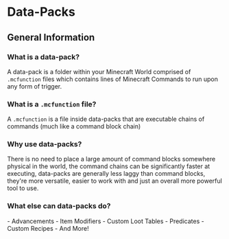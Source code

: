 <h1>Data-Packs</h1>

<h2>General Information</h2>

<h3>What is a data-pack?</h3>
A data-pack is a folder within your Minecraft World comprised of <code>.mcfunction</code> files which contains lines of Minecraft Commands to run upon any form of trigger.

<h3>What is a <code>.mcfunction</code> file?</h3>
A <code>.mcfunction</code> is a file inside data-packs that are executable chains of commands (much like a command block chain)

<h3>Why use data-packs?</h3>
There is no need to place a large amount of command blocks somewhere physical in the world, the command chains can be significantly faster at executing, data-packs are generally less laggy than command blocks, they're more versatile, easier to work with and just an overall more powerful tool to use.

<h3>What else can data-packs do?</h3>
- Advancements
- Item Modifiers
- Custom Loot Tables
- Predicates
- Custom Recipes
- And More!
